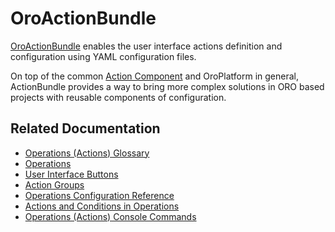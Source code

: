 <a id="bundle-docs-platform-action-bundle"></a>

# OroActionBundle

<a href="https://github.com/oroinc/platform/tree/5.1/src/Oro/Bundle/ActionBundle" target="_blank">OroActionBundle</a> enables the user interface actions definition and configuration using YAML configuration files.

On top of the common [Action Component](../../../backend/entities-data-management/actions/actions-conditions.md#bundle-docs-platform-action-bundle-action-component) and OroPlatform in general, ActionBundle provides a way to bring more complex solutions in ORO based projects with reusable components of configuration.

## Related Documentation

* [Operations (Actions) Glossary](../../../backend/entities-data-management/actions/glossary.md#bundle-docs-platform-action-bundle-glossary)
* [Operations](../../../backend/entities-data-management/actions/index.md#bundle-docs-platform-action-bundle-operations)
* [User Interface Buttons](../../../backend/entities-data-management/actions/buttons.md#bundle-docs-platform-action-bundle-buttons)
* [Action Groups](../../../backend/entities-data-management/actions/action-groups.md#bundle-docs-platform-action-bundle-action-groups)
* [Operations Configuration Reference](../../../backend/entities-data-management/actions/configuration-reference.md#bundle-docs-platform-action-bundle-configuration-reference)
* [Actions and Conditions in Operations](../../../backend/entities-data-management/actions/actions-conditions.md#bundle-docs-platform-action-bundle-action-component)
* [Operations (Actions) Console Commands](../../../backend/entities-data-management/actions/commands.md#bundle-docs-platform-action-bundle-commands)

<!-- Frontend -->
